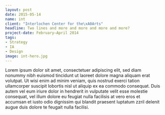 ```yaml
---
layout: post
date: 2015-05-14
name: int
client: "Interlochen Center for the\xA0Arts"
headline: Two lines and more and more and more and more?
project-date: February–April 2014
tags:
- Strategy
- IA
- Design
image: int-hero.jpg
---
```


<p>Lorem ipsum dolor sit amet, consectetuer adipiscing elit, sed diam nonummy nibh euismod tincidunt ut laoreet dolore magna aliquam erat volutpat. Ut wisi enim ad minim veniam, quis nostrud exerci tation ullamcorper suscipit lobortis nisl ut aliquip ex ea commodo consequat. Duis autem vel eum iriure dolor in hendrerit in vulputate velit esse molestie consequat, vel illum dolore eu feugiat nulla facilisis at vero eros et accumsan et iusto odio dignissim qui blandit praesent luptatum zzril delenit augue duis dolore te feugait nulla facilisi.</p>
